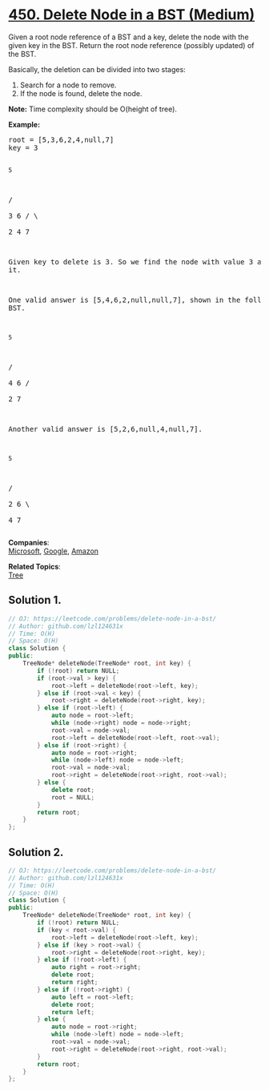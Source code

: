 # [450. Delete Node in a BST (Medium)](https://leetcode.com/problems/delete-node-in-a-bst/)

<p>Given a root node reference of a BST and a key, delete the node with the given key in the BST. Return the root node reference (possibly updated) of the BST.</p>

<p>Basically, the deletion can be divided into two stages:
</p><ol>
<li>Search for a node to remove.</li>
<li>If the node is found, delete the node.</li>
</ol>
<p></p>

<p><b>Note:</b> Time complexity should be O(height of tree).</p>

<p><b>Example:</b>
</p><pre>root = [5,3,6,2,4,null,7]
key = 3

    5
   / \
  3   6
 / \   \
2   4   7

Given key to delete is 3. So we find the node with value 3 and delete it.

One valid answer is [5,4,6,2,null,null,7], shown in the following BST.

    5
   / \
  4   6
 /     \
2       7

Another valid answer is [5,2,6,null,4,null,7].

    5
   / \
  2   6
   \   \
    4   7
</pre>
<p></p>

**Companies**:  
[Microsoft](https://leetcode.com/company/microsoft), [Google](https://leetcode.com/company/google), [Amazon](https://leetcode.com/company/amazon)

**Related Topics**:  
[Tree](https://leetcode.com/tag/tree/)

## Solution 1.

```cpp
// OJ: https://leetcode.com/problems/delete-node-in-a-bst/
// Author: github.com/lzl124631x
// Time: O(H)
// Space: O(H)
class Solution {
public:
    TreeNode* deleteNode(TreeNode* root, int key) {
        if (!root) return NULL;
        if (root->val > key) {
            root->left = deleteNode(root->left, key);
        } else if (root->val < key) {
            root->right = deleteNode(root->right, key);
        } else if (root->left) {
            auto node = root->left;
            while (node->right) node = node->right;
            root->val = node->val;
            root->left = deleteNode(root->left, root->val);
        } else if (root->right) {
            auto node = root->right;
            while (node->left) node = node->left;
            root->val = node->val;
            root->right = deleteNode(root->right, root->val);
        } else {
            delete root;
            root = NULL;
        }
        return root;
    }
};
```

## Solution 2.

```cpp
// OJ: https://leetcode.com/problems/delete-node-in-a-bst/
// Author: github.com/lzl124631x
// Time: O(H)
// Space: O(H)
class Solution {
public:
    TreeNode* deleteNode(TreeNode* root, int key) {
        if (!root) return NULL;
        if (key < root->val) {
            root->left = deleteNode(root->left, key);
        } else if (key > root->val) {
            root->right = deleteNode(root->right, key);
        } else if (!root->left) {
            auto right = root->right;
            delete root;
            return right;
        } else if (!root->right) {
            auto left = root->left;
            delete root;
            return left;
        } else {
            auto node = root->right;
            while (node->left) node = node->left;
            root->val = node->val;
            root->right = deleteNode(root->right, root->val);
        }
        return root;
    }
};
```